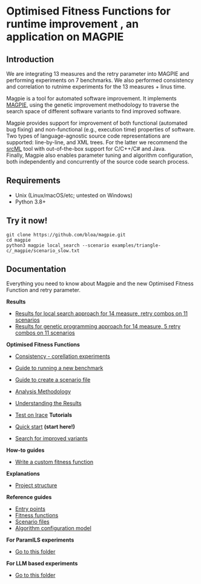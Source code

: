 


# Optimised Fitness Functions for runtime improvement , an application on MAGPIE


## Introduction

We are integrating 13 measures and the retry parameter into MAGPIE and performing experiments on 7 benchmarks.
We also performed consistency and correlation to rutnime experiments for the 13 measures + linus time.

Magpie is a tool for automated software improvement.
It implements [MAGPIE](#citation), using the genetic improvement methodology to traverse the search space of different software variants to find improved software.

Magpie provides support for improvement of both functional (automated bug fixing) and non-functional (e.g., execution time) properties of software.  
Two types of language-agnostic source code representations are supported: line-by-line, and XML trees.
For the latter we recommend the [srcML](https://www.srcml.org/) tool with out-of-the-box support for C/C++/C# and Java.  
Finally, Magpie also enables parameter tuning and algorithm configuration, both independently and concurrently of the source code search process.

##
## Requirements

- Unix (Linux/macOS/etc; untested on Windows)
- Python 3.8+


## Try it now!

    git clone https://github.com/bloa/magpie.git
    cd magpie
    python3 magpie local_search --scenario examples/triangle-c/_magpie/scenario_slow.txt


## Documentation

Everything you need to know about Magpie and the new Optimised Fitness Function and retry parameter.

**Results**
- [Results for local search approach for 14 measure,  retry combos on 11 scenarios](./local_search_results/)
- [Results for genetic programming approach for 14 measure, 5 retry combos on 11 scenarios](./genetic_programming_results/)

**Optimised Fitness Functions**

- [Consistency - corellation experiments](./docs/results/initial_experiments.md)
- [Guide to running a new benchmark](./docs/results/running_new_benchmark.md)
- [Guide to create a scenario file](./docs/results/scenario_file_guide.md)
- [Analysis Methodology](./docs/results/analysis_methodology.md)
- [Understanding the Results](./docs/results/understanding_results.md)
- [Test on Irace](./irace/)
**Tutorials**

- [Quick start](./docs/tutorials/quick_start.md) **(start here!)**
- [Search for improved variants](./docs/tutorials/search.md)

**How-to guides**

- [Write a custom fitness function](./docs/howto/custom_fitness_function.md)

**Explanations**

- [Project structure](./docs/explanations/project_structure.md)

**Reference guides**

- [Entry points](./docs/reference/entry_points.md)
- [Fitness functions](./docs/reference/fitness_functions.md)
- [Scenario files](./docs/reference/scenario_file.md)
- [Algorithm configuration model](./docs/params_model.md)


**For ParamILS experiments**
- [Go to this folder](./ParamILS_experiments)


**For LLM based experiments**
- [Go to this folder](./LLM_experiments)

